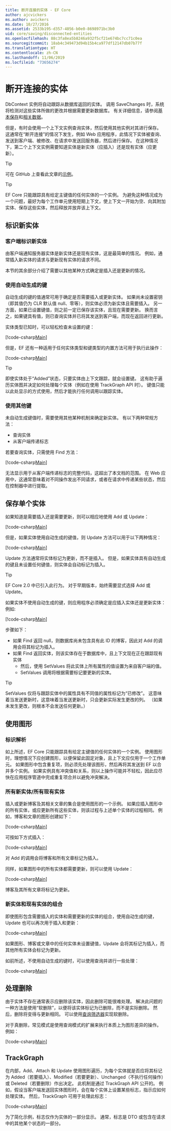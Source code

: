 ```yaml
---
title: 断开连接的实体 - EF Core
author: ajcvickers
ms.author: avickers
ms.date: 10/27/2016
ms.assetid: 2533b195-d357-4056-b0e0-8698971bc3b0
uid: core/saving/disconnected-entities
ms.openlocfilehash: 88c3fa8ea5b8246a932f5cf21e674bc7cc71c0ea
ms.sourcegitcommit: 18ab4c349473d94b15b4ca977df12147db07b77f
ms.translationtype: HT
ms.contentlocale: zh-CN
ms.lasthandoff: 11/06/2019
ms.locfileid: "73656274"
---
```

# <a name="disconnected-entities"></a>断开连接的实体

DbContext 实例将自动跟踪从数据库返回的实体。 调用 SaveChanges 时，系统将检测对这些实体所做的更改并根据需要更新数据库。 有关详细信息，请参阅[基本保存](basic.md)和[相关数据](related-data.md)。

但是，有时会使用一个上下文实例查询实体，然后使用其他实例对其进行保存。 这通常在“断开连接”的情况下发生，例如 Web 应用程序，此情况下实体被查询、发送到客户端、被修改、在请求中发送回服务器，然后进行保存。 在这种情况下，第二个上下文实例需要知道实体是新实体（应插入）还是现有实体（应更新）。

<!-- markdownlint-disable MD028 -->
> [!TIP]
> 可在 GitHub 上查看此文章的[示例](https://github.com/aspnet/EntityFramework.Docs/tree/master/samples/core/Saving/Disconnected/)。

> [!TIP]
> EF Core 只能跟踪具有给定主键值的任何实体的一个实例。 为避免这种情况成为一个问题，最好为每个工作单元使用短期上下文，使上下文一开始为空、向其附加实体、保存这些实体，然后释放并放弃该上下文。
<!-- markdownlint-enable MD028 -->

## <a name="identifying-new-entities"></a>标识新实体

### <a name="client-identifies-new-entities"></a>客户端标识新实体

由客户端通知服务器实体是新实体还是现有实体，这是最简单的情况。 例如，通常插入新实体的请求与更新现有实体的请求不同。

本节的其余部分介绍了需要以其他某种方式确定是插入还是更新的情况。

### <a name="with-auto-generated-keys"></a>使用自动生成的键

自动生成的键的值通常可用于确定是否需要插入或更新实体。 如果尚未设置密钥（即其值仍为 CLR 默认值 null、零等），则实体必须为新实体且需要插入。 另一方面，如果已设置键值，则之前一定已保存该实体，且现在需要更新。 换而言之，如果键具有值，则已查询实体并已将其发送到客户端，而现在返回进行更新。

实体类型已知时，可以轻松检查未设置的键：

[!code-csharp[Main](../../../samples/core/Saving/Disconnected/Sample.cs#IsItNewSimple)]

但是，EF 还有一种适用于任何实体类型和键类型的内置方法可用于执行此操作：

[!code-csharp[Main](../../../samples/core/Saving/Disconnected/Sample.cs#IsItNewGeneral)]

> [!TIP]  
> 即使实体处于“Added”状态，只要实体由上下文跟踪，就会设置键。 这有助于遍历实体图并决定如何处理每个实体（例如在使用 TrackGraph API 时）。 键值只能以此处显示的方式使用，然后才能执行任何调用以跟踪实体。 

### <a name="with-other-keys"></a>使用其他键

未自动生成键值时，需要使用其他某种机制来确定新实体。 有以下两种常规方法：

* 查询实体
* 从客户端传递标志

若要查询实体，只需使用 Find 方法：

[!code-csharp[Main](../../../samples/core/Saving/Disconnected/Sample.cs#IsItNewQuery)]

无法显示用于从客户端传递标志的完整代码，这超出了本文档的范围。 在 Web 应用中，这通常意味着对不同操作发出不同请求，或者在请求中传递某些状态，然后在控制器中进行提取。

## <a name="saving-single-entities"></a>保存单个实体

如果知道是需要插入还是需要更新，则可以相应地使用 Add 或 Update：

[!code-csharp[Main](../../../samples/core/Saving/Disconnected/Sample.cs#InsertAndUpdateSingleEntity)]

但是，如果实体使用自动生成的键值，则 Update 方法可以用于以下两种情况：

[!code-csharp[Main](../../../samples/core/Saving/Disconnected/Sample.cs#InsertOrUpdateSingleEntity)]

Update 方法通常将实体标记为更新，而不是插入。 但是，如果实体具有自动生成的键且未设置任何键值，则实体会自动标记为插入。

> [!TIP]  
> EF Core 2.0 中已引入此行为。 对于早期版本，始终需要显式选择 Add 或 Update。

如果实体不使用自动生成的键，则应用程序必须确定是应插入实体还是更新实体：例如:

[!code-csharp[Main](../../../samples/core/Saving/Disconnected/Sample.cs#InsertOrUpdateSingleEntityWithFind)]

步骤如下：

* 如果 Find 返回 null，则数据库尚未包含具有此 ID 的博客，因此对 Add 的调用会将其标记为插入。
* 如果 Find 返回实体，则该实体存在于数据库中，且上下文现在正在跟踪现有实体
  * 然后，使用 SetValues 将此实体上所有属性的值设置为来自客户端的值。
  * SetValues 调用将根据需要标记要更新的实体。

> [!TIP]  
> SetValues 仅将与跟踪实体中的属性具有不同值的属性标记为“已修改”。 这意味着当发送更新时，这意味着当发送更新时，只会更新实际发生更改的列。 （如果未发生更改，则根本不会发送任何更新。）

## <a name="working-with-graphs"></a>使用图形

### <a name="identity-resolution"></a>标识解析

如上所述，EF Core 只能跟踪具有给定主键值的任何实体的一个实例。 使用图形时，理想情况下应创建图形，以便保留此固定对象，且上下文应仅用于一个工作单元。 如果图形中包含重复项，则必须先处理该图形，然后再将其发送到 EF 以合并多个实例。 如果实例具有冲突值和关系，则以上操作可能并不轻松，因此应尽快在应用程序管道中完成重复项合并以避免冲突解决。

### <a name="all-newall-existing-entities"></a>所有新实体/所有现有实体

插入或更新博客及其相关文章的集合是使用图形的一个示例。 如果应插入图形中的所有实体，或应更新所有这些实体，则该过程与上述单个实体的过程相同。 例如，博客和文章的图形创建如下：

[!code-csharp[Main](../../../samples/core/Saving/Disconnected/Sample.cs#CreateBlogAndPosts)]

可按如下方式插入：

[!code-csharp[Main](../../../samples/core/Saving/Disconnected/Sample.cs#InsertGraph)]

对 Add 的调用会将博客和所有文章标记为插入。

同样，如果图形中的所有实体都需要更新，则可以使用 Update：

[!code-csharp[Main](../../../samples/core/Saving/Disconnected/Sample.cs#UpdateGraph)]

博客及其所有文章将标记为更新。

### <a name="mix-of-new-and-existing-entities"></a>新实体和现有实体的组合

即使图形包含需要插入的实体和需要更新的实体的组合，使用自动生成的键，Update 也可以再次用于插入和更新：

[!code-csharp[Main](../../../samples/core/Saving/Disconnected/Sample.cs#InsertOrUpdateGraph)]

如果图形、博客或文章中的任何实体未设置键值，Update 会将其标记为插入，而其他所有实体会标记为更新。

如前所述，不使用自动生成的键时，可以使用查询并进行一些处理：

[!code-csharp[Main](../../../samples/core/Saving/Disconnected/Sample.cs#InsertOrUpdateGraphWithFind)]

## <a name="handling-deletes"></a>处理删除

由于实体不存在通常表示应删除该实体，因此删除可能很难处理。 解决此问题的一种方法是使用“软删除”，以便将该实体标记为已删除，而不是实际删除。 然后，删除将变得与更新相同。 可以使用[查询筛选器](xref:core/querying/filters)实现软删除。

对于真删除，常见模式是使用查询模式的扩展来执行本质上为图形差异的操作。 例如：

[!code-csharp[Main](../../../samples/core/Saving/Disconnected/Sample.cs#InsertUpdateOrDeleteGraphWithFind)]

## <a name="trackgraph"></a>TrackGraph

在内部，Add、Attach 和 Update 使用图形遍历，为每个实体就是否应将其标记为 Added（若要插入）、Modified（若要更新）、Unchanged（不执行任何操作）或 Deleted（若要删除）作出决定。 此机制是通过 TrackGraph API 公开的。 例如，假设当客户端发送回实体图形时，会在每个实体上设置某些标志，指示应如何处理实体。 然后，TrackGraph 可用于处理此标志：

[!code-csharp[Main](../../../samples/core/Saving/Disconnected/Sample.cs#TrackGraph)]

为了简化示例，标志仅作为实体的一部分显示。 通常，标志是 DTO 或包含在请求中的其他某个状态的一部分。
